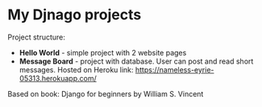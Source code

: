 # **My Djnago projects**

Project structure:
- **Hello World** - simple project with 2 website pages 
- **Message Board** - project with database. User can post and read short messages. Hosted on Heroku link: https://nameless-eyrie-05313.herokuapp.com/

Based on book: Django for beginners by William S. Vincent